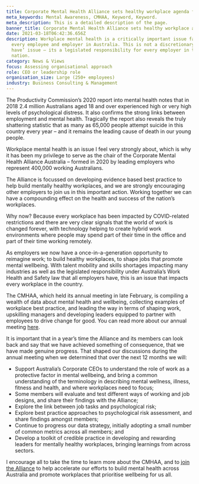 ```yaml
---
title: Corporate Mental Health Alliance sets healthy workplace agenda for 2021
meta_keywords: Mental Awareness, CMHAA, Keyword, Keyword.
meta_description: This is a detailed description of the page.
banner_title: Corporate Mental Health Alliance sets healthy workplace agenda for 2021
date: 2021-03-18T06:42:36.656Z
description: Workplace mental health is a critically important issue facing
  every employee and employer in Australia. This is not a discretionary ‘nice to
  have’ issue – its a legislated responsibility for every employer in the
  nation.
category: News & Views
focus: Assessing organisational approach
role: CEO or leadership role
organisation_size: Large (250+ employees)
industry: Business Consulting & Management
---
```


The Productivity Commission’s 2020 report into mental health notes that in 2018 2.4 million Australians aged 18 and over experienced high or very high levels of psychological distress. It also confirms the strong links between employment and mental health. Tragically the report also reveals the truly shattering statistic that as many as 65,000 people attempt suicide in this country every year – and it remains the leading cause of death in our young people.

Workplace mental health is an issue I feel very strongly about, which is why it has been my privilege to serve as the chair of the Corporate Mental Health Alliance Australia – formed in 2020 by leading employers who represent 400,000 working Australians.

The Alliance is focussed on developing evidence based best practice to help build mentally healthy workplaces, and we are strongly encouraging other employers to join us in this important action. Working together we can have a compounding effect on the health and success of the nation’s workplaces.

Why now? Because every workplace has been impacted by COVID-related restrictions and there are very clear signals that the world of work is changed forever, with technology helping to create hybrid work environments where people may spend part of their time in the office and part of their time working remotely. 

As employers we now have a once-in-a-generation opportunity to reimagine work; to build healthy workplaces, to shape jobs that promote mental wellbeing. With talent mobility and skills shortages impacting many industries as well as the legislated responsibility under Australia’s Work Health and Safety law that all employers have, this is an issue that impacts every workplace in the country. 

The CMHAA, which held its annual meeting in late February, is compiling a wealth of data about mental health and wellbeing, collecting examples of workplace best practice, and leading the way in terms of shaping work, upskilling managers and developing leaders equipped to partner with employees to drive change for good.
You can read more about our annual meeting [here](https://cmhaa.org.au/resources/cmhaa-annual-gathering-february-2021/).

It is important that in a year’s time the Alliance and its members can look back and say that we have achieved something of consequence, that we have made genuine progress. That shaped our discussions during the annual meeting when we determined that over the next 12 months we will:

* Support Australia’s Corporate CEOs to understand the role of work as a protective factor in mental wellbeing, and bring a common understanding of the terminology in describing mental wellness, illness, fitness and health, and where workplaces need to focus;
* Some members will evaluate and test different ways of working and job designs, and share their findings with the Alliance;
* Explore the link between job tasks and psychological risk;
* Explore best practice approaches to psychological risk assessment, and share findings amongst members;
* Continue to progress our data strategy, initially adopting a small number of common metrics across all members; and
* Develop a toolkit of credible practice in developing and rewarding leaders for mentally healthy workplaces, bringing learnings from across sectors.

I encourage all to take the time to learn more about the CMHAA, and to [join the Alliance](https://cmhaa.org.au/membership/) to help accelerate our efforts to build mental health across Australia and promote workplaces that prioritise wellbeing for us all.